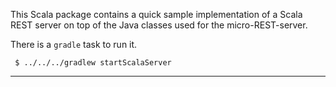 This Scala package contains a quick sample implementation of a Scala REST server on top of the Java classes used for the micro-REST-server.

There is a `gradle` task to run it.
```
 $ ../../../gradlew startScalaServer
```

---
